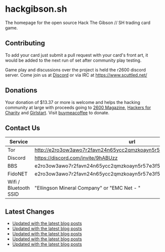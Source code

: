 # hackgibson.sh
The homepage for the open source Hack The Gibson // SH trading card game.


## Contributing

To add your card just submit a pull request with your card's front art, it would be added to the next run of set after community play testing.

Game play and discussions over the project is held the r2600 discord server. Come join us at [Discord](https://discord.com/invite/9hABUzz) or via IRC at https://www.scuttled.net/


## Donations

Your donation of $13.37 or more is welcome and helps the hacking community at large with proceeds going to [2600 Magazine](https://2600.com/), [Hackers for Charity](https://hackersforcharity.org) and [Girlstart](https://girlstart.org).  Visit [buymeacoffee](https://www.buymeacoffee.com/hackgibson.sh) to donate.


## Contact Us

Service | url
-|-
Tor | http://e2ro3ow3awo7r2favn24n65ycc2qmzkoayn5r57e3f56nvjwdcgg32ad.onion
Discord | https://discord.com/invite/9hABUzz
BBS | e2ro3ow3awo7r2favn24n65ycc2qmzkoayn5r57e3f56nvjwdcgg32ad.onion:23
FidoNET | e2ro3ow3awo7r2favn24n65ycc2qmzkoayn5r57e3f56nvjwdcgg32ad.onion:24554
Wifi / Bluetooth SSID | "Ellingson Mineral Company" or "EMC Net - <fidonet address>"

## Latest Changes
<!-- BLOG-POST-LIST:START -->
- [Updated with the latest blog posts](https://github.com/DFW2600/hackgibson.sh/commit/9d1c8e3577b82d66d23d9b0897d509e16b894421)
- [Updated with the latest blog posts](https://github.com/DFW2600/hackgibson.sh/commit/65bad6beefe7413b1573db55c6418495b885db62)
- [Updated with the latest blog posts](https://github.com/DFW2600/hackgibson.sh/commit/2ddbd0883edb9ece1b8f0361d9a0ff015187bb73)
- [Updated with the latest blog posts](https://github.com/DFW2600/hackgibson.sh/commit/280f531bb1e5ae7bed73f8a17d01c3c726c7963d)
- [Updated with the latest blog posts](https://github.com/DFW2600/hackgibson.sh/commit/916b431919b441a9e841b9f60c439a6308aa7028)
<!-- BLOG-POST-LIST:END -->
